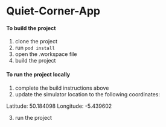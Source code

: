 # Quiet-Corner-App

#### To build the project
1. clone the project
2. run `pod install`
3. open the .workspace file
4. build the project

#### To run the project locally

1. complete the build instructions above
2. update the simulator location to the following coordinates: 

Latitude: 50.184098
Longitude: -5.439602

3. run the project
 

